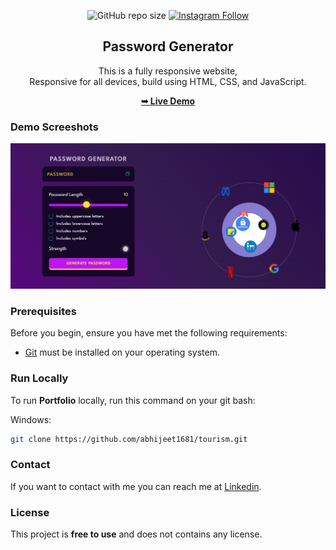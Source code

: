 <div align="center">
  
  ![GitHub repo size](https://img.shields.io/github/repo-size/abhijeet1681/password_generator)
  [![Instagram Follow](https://img.shields.io/badge/-Instagram-FF1494)](https://instagram.com/developer_abhii?igshid=ZDdkNTZiNTM=)


  <h2 align="center">Password Generator</h2>

  This is a fully responsive website, <br />Responsive for all devices, build using HTML, CSS, and JavaScript.

  <a href="https://abhi-password-generator.netlify.app/"><strong>➥ Live Demo</strong></a>

</div>


### Demo Screeshots

![Portfolio Desktop Demo](password.png "Desktop Demo")

### Prerequisites

Before you begin, ensure you have met the following requirements:

* [Git](https://git-scm.com/downloads "Download Git") must be installed on your operating system.

### Run Locally

To run **Portfolio** locally, run this command on your git bash:

Windows:

```bash
git clone https://github.com/abhijeet1681/tourism.git
```

### Contact

If you want to contact with me you can reach me at [Linkedin](www.linkedin.com/in/abhijeet-jadhav-30b625211).

### License

This project is **free to use** and does not contains any license.
